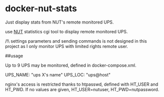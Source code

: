# docker-nut-stats
Just display stats from NUT's remote monitored UPS.

use [NUT](https://networkupstools.org/features.html) statistics cgi tool to display remote monitored UPS.

/!\ settings parameters and sending commands is not designed in this project as I only monitor UPS with limited rights remote user.


##usage  

Up to 9 UPS may be monitored, defined in docker-compose.xml.

UPS<X>_NAME: "ups X's name"
UPS<X>_LOC: "ups@host"

nginx's access is restricted thanks to htpasswd, defined with HT_USER and HT_PWD. If no values are given, HT_USER=nutuser, HT_PWD=nutpassword.

